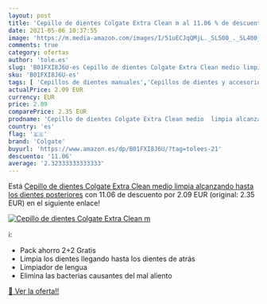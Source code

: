 ```yaml
---
layout: post
title: 'Cepillo de dientes Colgate Extra Clean m al 11.06 % de descuento'
date: 2021-05-06 10:37:55
image: 'https://m.media-amazon.com/images/I/51uECJqQMjL._SL500_._SL400_.jpg'
comments: true
category: ofertas
author: 'tole.es'
slug: 'B01FXI8J6U-es Cepillo de dientes Colgate Extra Clean medio limpia...'
sku: 'B01FXI8J6U-es'
tags: [ 'Cepillos de dientes manuales','Cepillos de dientes y accesorios','Cuidado bucal','Salud y cuidado personal','cepillo','colgate','de','dientes', ]
actualPrice: 2.09 EUR
currency: EUR
price: 2.09
comparePrice: 2.35 EUR
prodname: 'Cepillo de dientes Colgate Extra Clean medio  limpia alcanzando hasta los dientes posteriores'
country: 'es'
flag: '🇪🇸'
brand: 'Colgate'
buyurl: 'https://www.amazon.es/dp/B01FXI8J6U/?tag=tolees-21'
descuento: '11.06'
average: '2.32333333333333'
---
```


Está [Cepillo de dientes Colgate Extra Clean medio  limpia alcanzando hasta los dientes posteriores](https://www.amazon.es/dp/B01FXI8J6U/?tag=tolees-21) con 11.06 de descuento por 2.09 EUR (original: 2.35 EUR) en el siguiente enlace!

[![Cepillo de dientes Colgate Extra Clean m](https://m.media-amazon.com/images/I/51uECJqQMjL._SL500_._SL400_.jpg)](https://www.amazon.es/dp/B01FXI8J6U/?tag=tolees-21)

ℹ️:

- Pack ahorro 2+2 Gratis
- Limpia los dientes llegando hasta los dientes de atrás
- Limpiador de lengua
- Elimina las bacterias causantes del mal aliento

[🛒 Ver la oferta!!](https://www.amazon.es/dp/B01FXI8J6U/?tag=tolees-21)
